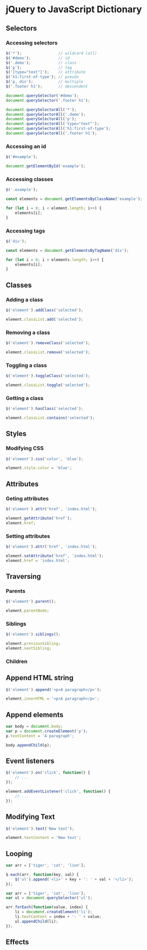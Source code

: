 # jQuery to JavaScript Dictionary

## Selectors

### Accessing selectors

```js
$('*');                // wildcard (all)
$('#demo');            // id
$('.demo');            // class
$('p');                // tag
$('[type="text"]');    // attribute
$('h1:first-of-type'); // pseudo
$('p, div');           // multiple
$('.footer h1');       // descendent
```

```js
document.querySelector('#demo');
document.querySelector('.footer h1');
```

```js
document.querySelectorAll('*');
document.querySelectorAll('.demo');
document.querySelectorAll('p');
document.querySelectorAll('type="text"');
document.querySelectorAll('h1:first-of-type');
document.querySelectorAll('.footer h1');
```


### Accessing an id

```js
$('#example');
```

```js
document.getElementById('example');
```

### Accessing classes

```js
$('.example');
```

```js
const elements = document.getElementsByClassName('example');

for (let i = 0; i < element.length; i++) {
    elements[i];
}
```

### Accessing tags

```js
$('div');
```

```js
const elements = document.getElementsByTagName('div');

for (let i = 0; i < elements.length; i++) {
    elements[i];
}
```

## Classes

### Adding a class

```js
$('element').addClass('selected');
```

```js
element.classList.add('selected');
```

### Removing a class

```js
$('element').removeClass('selected');
```

```js
element.classList.remove('selected');
```

### Toggling a class

```js
$('element').toggleClass('selected');
```

```js
element.classList.toggle('selected');
```

### Getting a class

```js
$('element').hasClass('selected');
```

```js
element.classList.contains('selected');
```

## Styles

### Modifying CSS

```js
$('element').css('color', 'blue');
```

```js
element.style.color = 'blue';
```

## Attributes

### Geting attributes

```js
$('element').attr('href', 'index.html');
```

```js
element.getAttribute('href');
element.href;
```

### Setting attributes

```js
$('element').attr('href', 'index.html');
```

```js
element.setAttribute('href', 'index.html');
element.href = 'index.html';
```

## Traversing

### Parents

```js
$('element').parent();
```

```js
element.parentNode;
```

### Siblings

```js
$('element').siblings();
```

```js
element.previousSibling;
element.nextSibling;
```

### Children

## Append HTML string

```js
$('element').append('<p>A paragraph</p>');
```

```js
element.innerHTML = '<p>A paragraph</p>';
```

## Append elements

```js
var body = document.body;
var p = document.createElement('p');
p.textContent = 'A paragraph';

body.appendChild(p);
```


## Event listeners

```js
$('element').on('click', function() { 
	// ...
});
```

```js
element.addEventListener('click', function() {
	// ...
});
```

## Modifying Text

```js
$('element').text('New text');
```

```js
element.textContent = 'New text';
```

## Looping

```js
var arr = ['tiger', 'cat', 'lion'];

$.each(arr, function(key, val) {
	$('ul').append('<li>' + key + ': ' + val + '</li>');
});
```

```js
var arr = ['tiger', 'cat', 'lion'];
var ul = document.querySelector('ul');

arr.forEach(function(value, index) {
	li = document.createElement('li');
	li.textContent = index + ': ' + value;
	ul.appendChild(li);
});
```

## Effects


